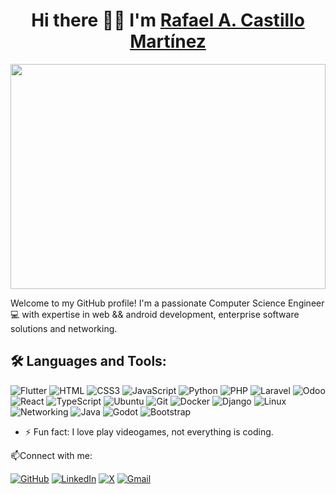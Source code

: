<div align="left">
  <h1 align="center">Hi there 👋👋 I'm <a href="https://my-resume-143a5.web.app">Rafael A. Castillo Martínez</a></h1>
</di>

<img style="display: block;-webkit-user-select: none;margin: auto;cursor: zoom-in;" src="https://i.imgur.com/rKTqsc6_d.webp?maxwidth=760&amp;fidelity=grand" width="100%" height="360vh">

Welcome to my GitHub profile! I'm a passionate Computer Science Engineer 💻 with expertise in web && android development, enterprise software solutions and networking.

## 🛠️ Languages and Tools:
![Flutter](https://img.shields.io/badge/Flutter-363636?logo=flutter&logoColor=ffffff&labelColor=02569B&style=for-the-badge)
![HTML](https://img.shields.io/badge/HTML-363636?logo=html5&logoColor=ffffff&labelColor=E34F26&style=for-the-badge)
![CSS3](https://img.shields.io/badge/CSS3-363636?logo=css3&logoColor=ffffff&labelColor=1572B6&style=for-the-badge)
![JavaScript](https://img.shields.io/badge/JavaScript-363636?logo=javascript&logoColor=ffffff&labelColor=FFA500&style=for-the-badge)
![Python](https://img.shields.io/badge/Python-363636?logo=python&logoColor=ffffff&labelColor=3776AB&style=for-the-badge)
![PHP](https://img.shields.io/badge/PHP-363636?logo=php&logoColor=ffffff&labelColor=777BB4&style=for-the-badge)
![Laravel](https://img.shields.io/badge/Laravel-363636?logo=laravel&logoColor=ffffff&labelColor=FF2D20&style=for-the-badge)
![Odoo](https://img.shields.io/badge/Odoo-363636?logo=odoo&logoColor=ffffff&labelColor=EE3A43&style=for-the-badge)
![React](https://img.shields.io/badge/React-363636?logo=react&logoColor=ffffff&labelColor=61DAFB&style=for-the-badge)
![TypeScript](https://img.shields.io/badge/TypeScript-363636?logo=typescript&logoColor=ffffff&labelColor=3178C6&style=for-the-badge)
![Ubuntu](https://img.shields.io/badge/Ubuntu-363636?logo=ubuntu&logoColor=ffffff&labelColor=E95420&style=for-the-badge)
![Git](https://img.shields.io/badge/Git-363636?logo=git&logoColor=ffffff&labelColor=F05032&style=for-the-badge)
![Docker](https://img.shields.io/badge/Docker-363636?logo=docker&logoColor=ffffff&labelColor=2496ED&style=for-the-badge)
![Django](https://img.shields.io/badge/Django-363636?logo=django&logoColor=ffffff&labelColor=092E20&style=for-the-badge)
![Linux](https://img.shields.io/badge/Linux-363636?logo=linux&logoColor=ffffff&labelColor=FFA500&style=for-the-badge)
![Networking](https://img.shields.io/badge/Networking-363636?logo=cisco&logoColor=ffffff&labelColor=00529B&style=for-the-badge)
![Java](https://img.shields.io/badge/Java-363636?logo=java&logoColor=ffffff&labelColor=007396&style=for-the-badge)
![Godot](https://img.shields.io/badge/Godot-363636?logo=godot-engine&logoColor=ffffff&labelColor=478CBF&style=for-the-badge)
![Bootstrap](https://img.shields.io/badge/Bootstrap-363636?logo=bootstrap&logoColor=ffffff&labelColor=7952B3&style=for-the-badge)

- ⚡ Fun fact: I love play videogames, not everything is coding.
<!--
- 🔭 I’m currently working on ...
- 🌱 I’m currently learning ...
- 👯 I’m looking to collaborate on ...
- ⚡ Fun fact: I love practicing sports, not everything is coding.

### 👨‍💻 Languages and Tools:
![HTML5](https://img.shields.io/badge/-HTML5-000000?style=flat&logo=html5)
![CSS3](https://img.shields.io/badge/-CSS-000000?style=flat&logo=css3)
![JavaScript](https://img.shields.io/badge/-JavaScript-000000?style=flat&logo=javascript)
![Python](https://img.shields.io/badge/-Python-000000?style=flat&logo=python)
![Ubuntu](https://img.shields.io/badge/-Ubuntu-black?style=flat-square&logo=ubuntu)
![Git](https://img.shields.io/badge/-Git-black?style=flat-square&logo=git)
![GitHub](https://img.shields.io/badge/-GitHub-black?style=flat-square&logo=github)
![Docker](https://img.shields.io/badge/-Docker-000000?style=flat&logo=docker)
Modificar
### 🛠️ Languages and Tools:

![JavaScript](https://img.shields.io/badge/-JavaScript-black?style=flat-square&logo=javascript)
![React](https://img.shields.io/badge/-React-black?style=flat-square&logo=react)
![Redux](https://img.shields.io/badge/-Redux-black?style=flat-square&logo=Redux)
![Nodejs](https://img.shields.io/badge/-Nodejs-black?style=flat-square&logo=Node.js)
![Express.js](https://img.shields.io/badge/-Express-black?style=flat-square&logo=expressjs)
![MongoDB](https://img.shields.io/badge/-MongoDB-black?style=flat-square&logo=mongodb)
![Firebase](https://img.shields.io/badge/-Firebase-black?style=flat-square&logo=Firebase)
![Socket.io](https://img.shields.io/badge/-Socket-black?style=flat-square&logo=socket.io)
![Meteor](https://img.shields.io/badge/-Meteor-black?style=flat-square&logo=Meteor)
![Next.js](https://img.shields.io/badge/-Next-black?style=flat-square&logo=Next.js)
![Material_UI](https://img.shields.io/badge/-Material_UI-black?style=flat-square&logo=material-ui)
![Bootstrap](https://img.shields.io/badge/-Bootstrap-black?style=flat-square&logo=bootstrap)
![SCSS](https://img.shields.io/badge/-SCSS-black?style=flat-square&logo=SASS)
![HTML5](https://img.shields.io/badge/-HTML5-black?style=flat-square&logo=html5&logoColor=white)
![CSS3](https://img.shields.io/badge/-CSS3-black?style=flat-square&logo=css3)

![Heroku](https://img.shields.io/badge/-Heroku-black?style=flat-square&logo=heroku)
![Netlify](https://img.shields.io/badge/-Netlify-black?style=flat-square&logo=netlify)
![Vercel](https://img.shields.io/badge/-Vercel-black?style=flat-square&logo=vercel)
![Git](https://img.shields.io/badge/-Git-black?style=flat-square&logo=git)
![GitHub](https://img.shields.io/badge/-GitHub-black?style=flat-square&logo=github)
![Ubuntu](https://img.shields.io/badge/-Ubuntu-black?style=flat-square&logo=ubuntu)
-->
📫Connect with me:

[![GitHub](https://img.shields.io/badge/-GitHub-000?style=for-the-badge&logo=github&logoColor=white)](https://github.com/racmart00)
[![LinkedIn](https://img.shields.io/static/v1?label=&message=LinkedIn&color=0A66C2&logo=linkedin&logoColor=white&style=for-the-badge)](https://www.linkedin.com/in/racmart/)
[![X](https://img.shields.io/badge/-Twitter-1ca0f1?style=for-the-badge&logo=x&logoColor=white)](https://twitter.com/rac_mart)
[![Gmail](https://img.shields.io/badge/Gmail-grey?style=for-the-badge&logo=gmail&logoColor=red)](mailto:racmart00@gmail.com)
